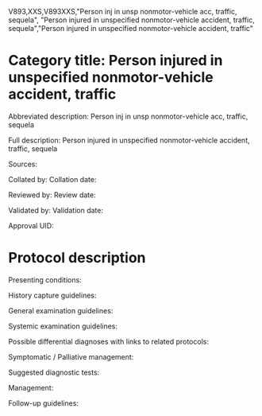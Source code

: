 V893,XXS,V893XXS,"Person inj in unsp nonmotor-vehicle acc, traffic, sequela", "Person injured in unspecified nonmotor-vehicle accident, traffic, sequela","Person injured in unspecified nonmotor-vehicle accident, traffic"
# Category title: Person injured in unspecified nonmotor-vehicle accident, traffic

Abbreviated description: Person inj in unsp nonmotor-vehicle acc, traffic, sequela

Full description: Person injured in unspecified nonmotor-vehicle accident, traffic, sequela

Sources:

Collated by:
Collation date:

Reviewed by:
Review date:

Validated by:
Validation date:

Approval UID:

# Protocol description

Presenting conditions:

History capture guidelines:

General examination guidelines:

Systemic examination guidelines:

Possible differential diagnoses with links to related protocols:

Symptomatic / Palliative management:

Suggested diagnostic tests:

Management:

Follow-up guidelines:
